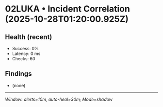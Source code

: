 # 02LUKA • Incident Correlation (2025-10-28T01:20:00.925Z)

## Health (recent)
- Success: 0%
- Latency: 0 ms
- Checks: 60

## Findings
- (none)

---
_Window: alerts=10m, auto-heal=30m; Mode=shadow_